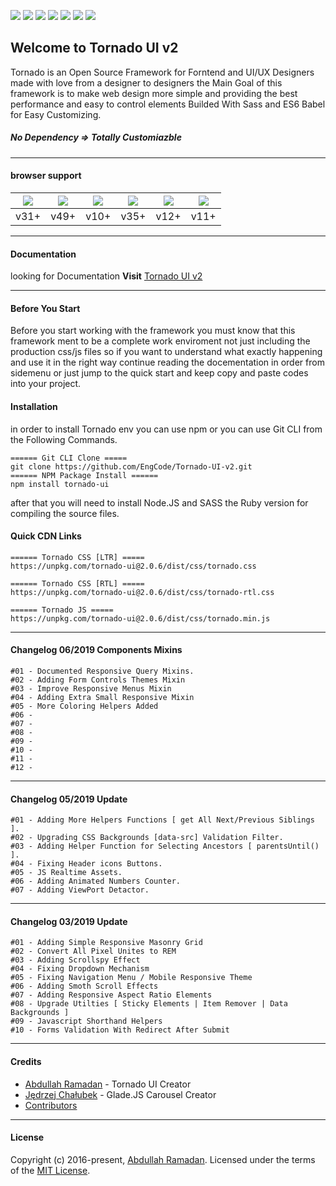 ![](https://img.shields.io/badge/build-v2.0.6-blue.svg) ![](https://img.shields.io/github/languages/code-size/EngCode/Tornado-UI-v2.svg?style=flat) ![](https://img.shields.io/github/repo-size/EngCode/Tornado-UI-v2.svg?style=flat) ![](https://img.shields.io/github/issues/EngCode/Tornado-UI-v2.svg?style=flat) ![](https://img.shields.io/github/license/EngCode/Tornado-UI-v2.svg?style=flat) ![](https://img.shields.io/badge/%40babel-v7.3.3-blue.svg) ![](https://img.shields.io/badge/Sass-v3.7.2-blue.svg)

## Welcome to Tornado UI v2
Tornado is an Open Source Framework for Forntend and UI/UX Designers made with love from a designer to designers the Main Goal of this framework is to make web design more simple and providing the best performance and easy to control elements Builded With Sass and ES6 Babel for Easy Customizing.
##### No Dependency => Totally Customiazble
--------------------
#### browser support
| ![](https://raw.githubusercontent.com/alrra/browser-logos/master/src/firefox/firefox_48x48.png) | ![](https://raw.githubusercontent.com/alrra/browser-logos/master/src/chrome/chrome_48x48.png) | ![](https://raw.githubusercontent.com/alrra/browser-logos/master/src/safari/safari_48x48.png) | ![](https://raw.githubusercontent.com/alrra/browser-logos/master/src/opera/opera_48x48.png) | ![](https://raw.githubusercontent.com/alrra/browser-logos/master/src/edge/edge_48x48.png) | ![](https://raw.githubusercontent.com/alrra/browser-logos/master/src/archive/internet-explorer_9-11/internet-explorer_9-11_48x48.png) |
| :------------: | :------------: | :------------: | :------------: | :------------: | :------------: |
| v31+ | v49+ | v10+ | v35+ | v12+ | v11+ |

--------------------
#### Documentation
looking for Documentation **Visit** [Tornado UI v2](https://flash-point.net/tornado/docementation/getting-start/)

--------------------
#### Before You Start
Before you start working with the framework you must know that this framework ment to be a complete work enviroment not just including the production css/js files so if you want to understand what exactly happening and use it in the right way continue reading the docementation in order from sidemenu or just jump to the quick start and keep copy and paste codes into your project.

#### Installation

in order to install Tornado env you can use npm or you can use Git CLI from the Following Commands.

	====== Git CLI Clone =====
	git clone https://github.com/EngCode/Tornado-UI-v2.git
	====== NPM Package Install ======
	npm install tornado-ui

after that you will need to install Node.JS and SASS the Ruby version for compiling the source files.

#### Quick CDN Links

	====== Tornado CSS [LTR] =====
	https://unpkg.com/tornado-ui@2.0.6/dist/css/tornado.css

	====== Tornado CSS [RTL] =====
	https://unpkg.com/tornado-ui@2.0.6/dist/css/tornado-rtl.css

	====== Tornado JS =====
	https://unpkg.com/tornado-ui@2.0.6/dist/css/tornado.min.js

--------------------
#### Changelog 06/2019 Components Mixins
	#01 - Documented Responsive Query Mixins.
	#02 - Adding Form Controls Themes Mixin
	#03 - Improve Responsive Menus Mixin
	#04 - Adding Extra Small Responsive Mixin
	#05 - More Coloring Helpers Added
	#06 - 
	#07 - 
    #08 - 
	#09 - 
	#10 - 
	#11 - 
	#12 - 

--------------------
#### Changelog 05/2019 Update
	#01 - Adding More Helpers Functions [ get All Next/Previous Siblings ].
	#02 - Upgrading CSS Backgrounds [data-src] Validation Filter.
	#03 - Adding Helper Function for Selecting Ancestors [ parentsUntil() ].
	#04 - Fixing Header icons Buttons.
	#05 - JS Realtime Assets.
	#06 - Adding Animated Numbers Counter.
	#07 - Adding ViewPort Detactor.

--------------------
#### Changelog 03/2019 Update
	#01 - Adding Simple Responsive Masonry Grid
	#02 - Convert All Pixel Unites to REM
	#03 - Adding Scrollspy Effect
	#04 - Fixing Dropdown Mechanism
	#05 - Fixing Navigation Menu / Mobile Responsive Theme
	#06 - Adding Smoth Scroll Effects
	#07 - Adding Responsive Aspect Ratio Elements
	#08 - Upgrade Utilties [ Sticky Elements | Item Remover | Data Backgrounds ]
	#09 - Javascript Shorthand Helpers
	#10 - Forms Validation With Redirect After Submit

--------------------
#### Credits
-   [Abdullah Ramadan](https://www.facebook.com/Eng.AbdallahPS) - Tornado UI Creator
-   [Jędrzej Chałubek](https://github.com/jedrzejchalubek) - Glade.JS Carousel Creator
-   [Contributors](https://github.com/EngCode/Tornado-UI-v2/graphs/contributors)
--------------------
#### License
Copyright (c) 2016-present, [Abdullah Ramadan](https://www.facebook.com/Eng.AbdallahPS). Licensed under the terms of the [MIT License](https://opensource.org/licenses/MIT).